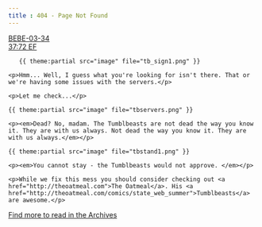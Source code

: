 ```yaml
---
title : 404 - Page Not Found
---
```


<div class="post index">

  <div class="pre-bar">
    <a href="/" class="date-ball mindfulness">
      <div class="nice-date">BEBE-03-34</div>
      <div class="time">37:72 EF</div>
    </a>
    <a class="icon beast" href="http://theoatmeal.com/comics/state_web_summer"></a>
    <a class="icon manos" href="http://www.amazon.com/Mystery-Science-Theater-3000-Manos/dp/B0055CP9UY/ref=sr_1_1?ie=UTF8&qid=1353456140&sr=8-1&keywords=manos+the+hands+of+fate"></a>

  </div>

  <div class="post-body">
<!--     <h2 class="title"><a href="">Page Not Found</a></h2> 
    <div class="title-date">Posted <span class="nice-date">BEEF-03-34</span> at <span class="time">37:72 QM</span></div> -->

	   {{ theme:partial src="image" file="tb_sign1.png" }}

    <p>Hmm... Well, I guess what you're looking for isn't there. That or we're having some issues with the servers.</p>

    <p>Let me check...</p>

    {{ theme:partial src="image" file="tbservers.png" }}

    <p><em>Dead? No, madam. The Tumblbeasts are not dead the way you know it. They are with us always. Not dead the way you know it. They are with us always.</em></p>

    {{ theme:partial src="image" file="tbstand1.png" }}

    <p><em>You cannot stay - the Tumblbeasts would not approve. </em></p>

    <p>While we fix this mess you should consider checking out <a href="http://theoatmeal.com">The Oatmeal</a>. His <a href="http://theoatmeal.com/comics/state_web_summer">Tumblbeasts</a> are awesome.</p>

  </div>

</div>

<div class="archive-link">
	<a href="/blog">Find more to read in the Archives</a></p>
</div>
